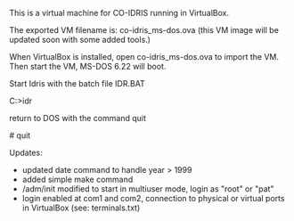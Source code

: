 This is a virtual machine for CO-IDRIS running in VirtualBox.

The exported VM filename is: co-idris_ms-dos.ova
(this VM image will be updated soon with some added tools.)

When VirtualBox is installed, open co-idris_ms-dos.ova to import the VM.
Then start the VM, MS-DOS 6.22 will boot.

Start Idris with the batch file IDR.BAT

 C:\>idr

return to DOS with the command quit

 \# quit

Updates:
* updated date command to handle year > 1999
* added simple make command
* /adm/init modified to start in multiuser mode, login as "root" or "pat"
* login enabled at com1 and com2, connection to physical or virtual ports in VirtualBox (see: terminals.txt)
